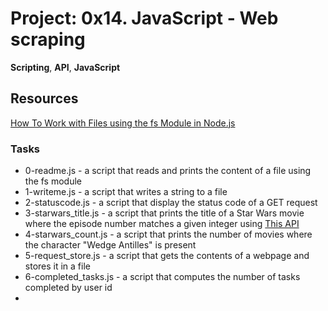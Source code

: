 
# Project: 0x14. JavaScript - Web scraping
**Scripting**, **API**, **JavaScript**   
## Resources
[How To Work with Files using the fs Module in Node.js](https://www.digitalocean.com/community/tutorials/how-to-work-with-files-using-the-fs-module-in-node-js)  

### Tasks
- 0-readme.js - a script that reads and prints the content of a file using the fs module
- 1-writeme.js - a script that writes a string to a file
- 2-statuscode.js - a script that display the status code of a GET request
- 3-starwars_title.js - a script that prints the title of a Star Wars movie where the episode number matches a given integer using [This API](https://swapi-api.alx-tools.com/api/)
- 4-starwars_count.js -  a script that prints the number of movies where the character "Wedge Antilles" is present
- 5-request_store.js - a script that gets the contents of a webpage and stores it in a file
- 6-completed_tasks.js - a script that computes the number of tasks completed by user id
- 

